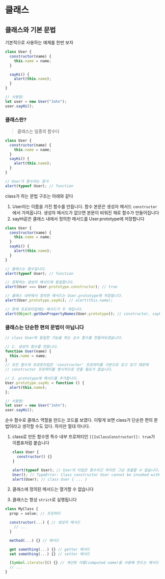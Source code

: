 # 클래스

## 클래스와 기본 문법

기본적으로 사용하는 예제를 한번 보자

```javascript
class User {
  constructor(name) {
    this.name = name;
  }

  sayHi() {
    alert(this.name);
  }
}

// 사용법:
let user = new User("John");
user.sayHi();
```

### 클래스란?

> 클래스는 일종의 함수다

```javascript
class User {
  constructor(name) {
    this.name = name;
  }
  sayHi() {
    alert(this.name);
  }
}

// User가 함수라는 증거
alert(typeof User); // function
```

class가 하는 문법 구조는 아래와 같다

1. User라는 이름을 가진 함수를 만듭니다. 함수 본문은 생성자 메서드 `constructor`에서 가져옵니다. 생성자 메서드가 없으면 본문이 비워진 채로 함수가 만들어집니다
2. sayHi같은 클래스 내에서 정의한 메서드를 User.prototype에 저장합니다

```javascript
class User {
  constructor(name) {
    this.name = name;
  }
  sayHi() {
    alert(this.name);
  }
}

// 클래스는 함수입니다.
alert(typeof User); // function

// 정확히는 생성자 메서드와 동일합니다.
alert(User === User.prototype.constructor); // true

// 클래스 내부에서 정의한 메서드는 User.prototype에 저장됩니다.
alert(User.prototype.sayHi); // alert(this.name);

// 현재 프로토타입에는 메서드가 두 개입니다.
alert(Object.getOwnPropertyNames(User.prototype)); // constructor, sayHi
```

### 클래스는 단순한 편의 문법이 아닙니다

```javascript
// class User와 동일한 기능을 하는 순수 함수를 만들어보겠습니다.

// 1. 생성자 함수를 만듭니다.
function User(name) {
  this.name = name;
}
// 모든 함수의 프로토타입은 'constructor' 프로퍼티를 기본으로 갖고 있기 때문에
// constructor 프로퍼티를 명시적으로 만들 필요가 없습니다.

// 2. prototype에 메서드를 추가합니다.
User.prototype.sayHi = function () {
  alert(this.name);
};

// 사용법:
let user = new User("John");
user.sayHi();
```

순수 함수로 클래스 역할을 만드는 코드를 보였다. 이렇게 보면 class가 단순한 편의 문법이라고 생각할 수도 있다. 하지만 절대 아니다.

1. class로 만든 함수엔 특수 내부 프로퍼티인 `[[IsClassConstructor]]: true`가 이름표처럼 붙습니다

   ```javascript
   class User {
     constructor() {}
   }

   alert(typeof User); // User의 타입은 함수이긴 하지만 그냥 호출할 수 없습니다.
   User(); // TypeError: Class constructor User cannot be invoked without 'new'
   alert(User); // class User { ... }
   ```

2. 클래스에 정의된 메서드는 열거할 수 없습니다
3. 클래스는 항상 `strict`로 실행됩니다

```javascript
class MyClass {
  prop = value; // 프로퍼티

  constructor(...) { // 생성자 메서드
    // ...
  }

  method(...) {} // 메서드

  get something(...) {} // getter 메서드
  set something(...) {} // setter 메서드

  [Symbol.iterator]() {} // 계산된 이름(computed name)을 사용해 만드는 메서드 (심볼)
  // ...
}
```
